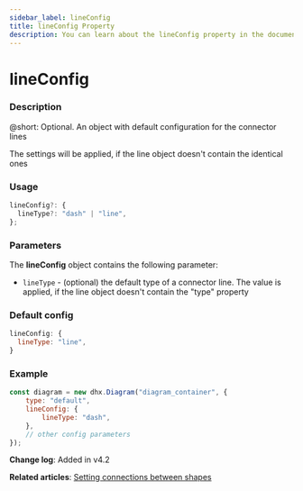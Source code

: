 ```yaml
---
sidebar_label: lineConfig
title: lineConfig Property
description: You can learn about the lineConfig property in the documentation of the DHTMLX JavaScript Diagram library. Browse developer guides and API reference, try out code examples and live demos, and download a free 30-day evaluation version of DHTMLX Diagram.
---
```


# lineConfig

### Description

@short: Optional. An object with default configuration for the connector lines

The settings will be applied, if the line object doesn't contain the identical ones

### Usage

~~~js
lineConfig?: {
  lineType?: "dash" | "line",
};
~~~

### Parameters

The **lineConfig** object contains the following parameter:

- `lineType` - (optional) the default type of a connector line. The value is applied, if the line object doesn't contain the "type" property

### Default config

~~~js
lineConfig: {
  lineType: "line",
}
~~~

### Example

~~~js {2-4}
const diagram = new dhx.Diagram("diagram_container", {
    type: "default",
    lineConfig: {
        lineType: "dash",
    },
    // other config parameters
});
~~~

**Change log**: Added in v4.2

**Related articles**: [Setting connections between shapes](../../../lines/#setting-connections-between-shapes)
